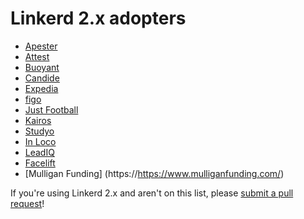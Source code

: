 # Linkerd 2.x adopters

- [Apester](https://apester.com)
- [Attest](https://www.askattest.com)
- [Buoyant](https://buoyant.io)
- [Candide](https://candidegardening.com)
- [Expedia](https://www.expedia.com)
- [figo](https://www.figo.io/)
- [Just Football](https://justfootball.io)
- [Kairos](https://kairos.com)
- [Studyo](https://studyo.co)
- [In Loco](https://inloco.com.br/en/)
- [LeadIQ](https://leadiq.com)
- [Facelift](https://www.facelift-bbt.com/en)
- [Mulligan Funding] (https://https://www.mulliganfunding.com/)

If you're using Linkerd 2.x and aren't on this list, please [submit a pull
request](https://github.com/linkerd/linkerd2/pulls)!
